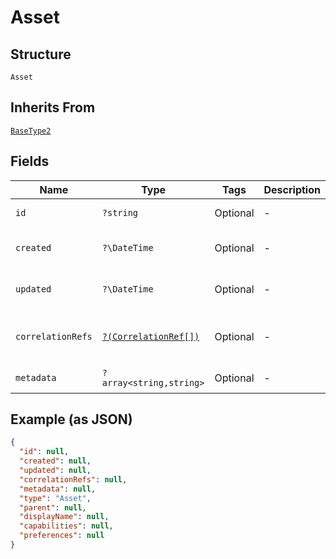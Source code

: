 
# Asset

## Structure

`Asset`

## Inherits From

[`BaseType2`](../../doc/models/base-type-2.md)

## Fields

| Name | Type | Tags | Description | Getter | Setter |
|  --- | --- | --- | --- | --- | --- |
| `id` | `?string` | Optional | - | getId(): ?string | setId(?string id): void |
| `created` | `?\DateTime` | Optional | - | getCreated(): ?\DateTime | setCreated(?\DateTime created): void |
| `updated` | `?\DateTime` | Optional | - | getUpdated(): ?\DateTime | setUpdated(?\DateTime updated): void |
| `correlationRefs` | [`?(CorrelationRef[])`](../../doc/models/correlation-ref.md) | Optional | - | getCorrelationRefs(): ?array | setCorrelationRefs(?array correlationRefs): void |
| `metadata` | `?array<string,string>` | Optional | - | getMetadata(): ?array | setMetadata(?array metadata): void |

## Example (as JSON)

```json
{
  "id": null,
  "created": null,
  "updated": null,
  "correlationRefs": null,
  "metadata": null,
  "type": "Asset",
  "parent": null,
  "displayName": null,
  "capabilities": null,
  "preferences": null
}
```

